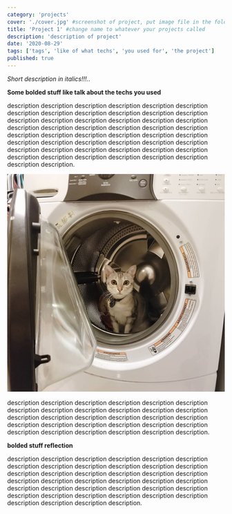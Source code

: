 ```yaml
---
category: 'projects'
cover: './cover.jpg' #screenshot of project, put image file in the folder and rename it cover.jpg
title: 'Project 1' #change name to whatever your projects called
description: 'description of project'
date: '2020-08-29'
tags: ['tags', 'like of what techs', 'you used for', 'the project']
published: true
---
```


_Short description in italics!!!._.

**Some bolded stuff like talk about the techs you used**

description description description description description description description description description description description description description description description description description description description description description description description description description description description description description description description description description description description description description description description description description description description description description description description description description description.

![title of pic](./cover.jpg)

description description description description description description description description description description description description description description description description description description description description description description description description description description description description description description. 

**bolded stuff reflection**

description description description description description description description description description description description description description description description description description description description description description description description description description description description description description description description description description description description description description description description description. 
